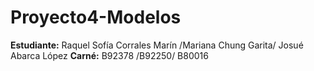 # Proyecto4-Modelos

__Estudiante:__ Raquel Sofía Corrales Marín /Mariana Chung Garita/ Josué Abarca López
__Carné:__ B92378 /B92250/ B80016
